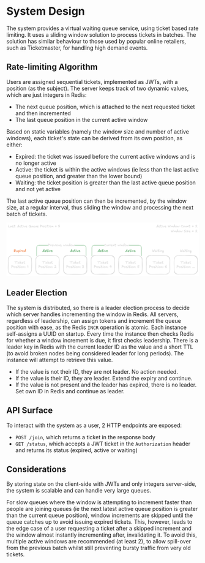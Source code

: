 # System Design

The system provides a virtual waiting queue service, using ticket based rate limiting. It uses a sliding window solution to process tickets in batches. The solution has similar behaviour to those used by popular online retailers, such as Ticketmaster, for handling high demand events.

## Rate-limiting Algorithm
Users are assigned sequential tickets, implemented as JWTs, with a position (as the subject).
The server keeps track of two dynamic values, which are just integers in Redis:
- The next queue position, which is attached to the next requested ticket and then incremented
- The last queue position in the current active window  

Based on static variables (namely the window size and number of active windows), each ticket's state can be derived from its own position, as either:
- Expired: the ticket was issued before the current active windows and is no longer active
- Active: the ticket is within the active windows (ie less than the last active queue position, and greater than the lower bound)
- Waiting: the ticket position is greater than the last active queue position and not yet active

The last active queue position can then be incremented, by the window size, at a regular interval, thus sliding the window and processing the next batch of tickets.

![Queueing](./queueing.png)

## Leader Election
The system is distributed, so there is a leader election process to decide which server handles incrementing the window in Redis. All servers, regardless of leadership, can assign tokens and increment the queue position with ease, as the Redis `INCR` operation is atomic.
Each instance self-assigns a UUID on startup. Every time the instance then checks Redis for whether a window increment is due, it first checks leadership.
There is a leader key in Redis with the current leader ID as the value and a short TTL (to avoid broken nodes being considered leader for long periods). The instance will attempt to retrieve this value.
- If the value is not their ID, they are not leader. No action needed.
- If the value is their ID, they are leader. Extend the expiry and continue.
- If the value is not present and the leader has expired, there is no leader. Set own ID in Redis and continue as leader.

## API Surface
To interact with the system as a user, 2 HTTP endpoints are exposed:
- `POST /join`, which returns a ticket in the response body
- `GET /status`, which accepts a JWT ticket in the `Authorization` header and returns its status (expired, active or waiting)

## Considerations
By storing state on the client-side with JWTs and only integers server-side, the system is scalable and can handle very large queues.

For slow queues where the window is attempting to increment faster than people are joining queues (ie the next latest active queue position is greater than the current queue position), window increments are skipped until the queue catches up to avoid issuing expired tickets. This, however, leads to the edge case of a user requesting a ticket after a skipped increment and the window almost instantly incrementing after, invalidating it. To avoid this, multiple active windows are recommended (at least 2), to allow spill-over from the previous batch whilst still preventing bursty traffic from very old tickets.
